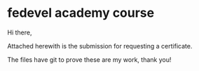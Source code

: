 # fedevel academy course

Hi there,

Attached herewith is the submission for requesting a certificate.

The files have git to prove these are my work, thank you!
